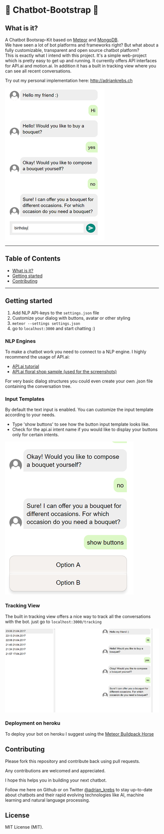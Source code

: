 # 🤖 Chatbot-Bootstrap 🤖


## What is it?

A Chatbot Bootsrap-Kit based on [Meteor](https://github.com/meteor/meteor) and [MongoDB](https://www.mongodb.com). <br />
We have seen a lot of bot platforms and frameworks right? But what about a fully customizable, transparent and open source chatbot platform? <br />
This is exactly what I intend with this project.
It's a simple web-project which is pretty easy to get up and running. It currently offers API interfaces for API.ai and motion.ai. 
In addition it has a built in tracking view where you can see all recent conversations.

Try out my personal implementation here: http://adriankrebs.ch

![bot conversation](conversation.png)

---

## Table of Contents

- [What is it?](#what-is-it)
- [Getting started](#getting-started)
- [Contributing](#contributing)

---


## Getting started

1. Add NLP API-keys to the `settings.json` file 
2. Customize your dialog with buttons, avatar or other styling
3. `meteor --settings settings.json`
4. go to `localhost:3000` and start chatting :)

### NLP Engines
To make a chatbot work you need to connect to a NLP engine. I highly recommend the usage of API.ai:
- [API.ai tutorial](https://docs.api.ai/docs/profile-bot-example-agent)
- [API.ai floral shop sample (used for the screenshots)](https://docs.api.ai/docs/guidelines-contexts)

For very basic dialog structures you could even create your own .json file containing the conversation tree.

### Input Templates
By default the text input is enabled. You can customize the input template according to your needs.
- Type 'show buttons' to see how the button input template looks like.
- Check for the api.ai intent name if you would like to display your buttons only for certain intents.

![buttons](buttons.png)


### Tracking View

The built in tracking view offers a nice way to track all the conversations with the bot.
just go to `localhost:3000/tracking`

![tracking view](tracking.png)


### Deployment on heroku

To deploy your bot on heroku I suggest using the [Meteor Buildpack Horse](https://github.com/AdmitHub/meteor-buildpack-horse)

## Contributing

Please fork this repository and contribute back using pull requests.

Any contributions are welcomed and appreciated.

I hope this helps you in building your next chatbot.


Follow me here on Github or on Twitter [@adrian_krebs](https://twitter.com/krebs_adrian) to stay up-to-date about chatbots and their rapid evolving technologies like AI, machine learning and natural language processing.

## License

MIT License (MIT).

